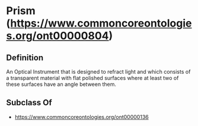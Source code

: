 # Prism (https://www.commoncoreontologies.org/ont00000804)

## Definition
An Optical Instrument that is designed to refract light and which consists of a transparent material with flat polished surfaces where at least two of these surfaces have an angle between them.

## Subclass Of
- https://www.commoncoreontologies.org/ont00000136

